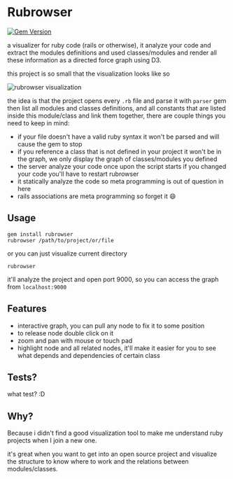 # Rubrowser

[![Gem Version](https://badge.fury.io/rb/rubrowser.svg)](https://badge.fury.io/rb/rubrowser)

a visualizer for ruby code (rails or otherwise), it analyze your code and extract the modules definitions and used classes/modules and render all these information as a directed force graph using D3.

this project is so small that the visualization looks like so

![rubrowser visualization](http://i.imgur.com/O2tbOJZ.png)

the idea is that the project opens every `.rb` file and parse it with `parser` gem then list all modules and classes definitions, and all constants that are listed inside this module/class and link them together, there are couple things you need to keep in mind:

* if your file doesn't have a valid ruby syntax it won't be parsed and will cause the gem to stop
* if you reference a class that is not defined in your project it won't be in the graph, we only display the graph of classes/modules you defined
* the server analyze your code once upon the script starts if you changed your code you'll have to restart rubrowser
* it statically analyze the code so meta programming is out of question in here
* rails associations are meta programming so forget it :smile:

## Usage

```
gem install rubrowser
rubrowser /path/to/project/or/file
```

or you can just visualize current directory

```
rubrowser
```

it'll analyze the project and open port 9000, so you can access the graph from `localhost:9000`

## Features

* interactive graph, you can pull any node to fix it to some position
* to release node double click on it
* zoom and pan with mouse or touch pad
* highlight node and all related nodes, it'll make it easier for you to see what depends and dependencies of certain class


## Tests?

what test? :D

## Why?

Because i didn't find a good visualization tool to make me understand ruby projects when I join a new one.

it's great when you want to get into an open source project and visualize the structure to know where to work and the relations between modules/classes.
